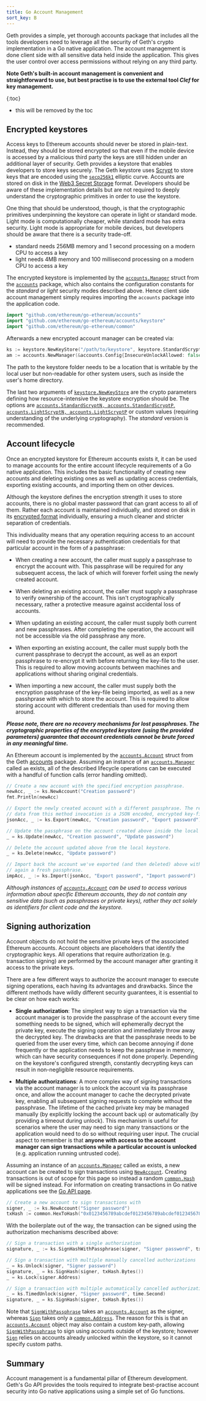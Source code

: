 ```yaml
---
title: Go Account Management
sort_key: B
---
```


Geth provides a simple, yet thorough accounts package that includes all the tools developers
need to leverage all the security of Geth's crypto implementation in a Go native application.
The account management is done client side with all sensitive data held inside the application.
This gives the user control over access permissions without relying on any third party.

**Note Geth's built-in account management is convenient and straightforward to use, but
best practise is to use the external tool *Clef* for key management.**

{:toc}

-   this will be removed by the toc

## Encrypted keystores

Access keys to Ethereum accounts should never be stored in plain-text. Instead, they should be 
stored encrypted so that even if the mobile device is accessed by a malicious third party the 
keys are still hidden under an additional layer of security. Geth provides a keystore that enables 
developers to store keys securely. The Geth keystore uses [Scrypt][scrypt-docs] to store keys that are encoded
using the [`secp256k1`][secp256k1] elliptic curve. Accounts are stored on disk in the 
[Web3 Secret Storage][wss] format. Developers should be aware of these implementation details 
but are not required to deeply understand the cryptographic primitives in order to use the keystore.

One thing that should be understood, though, is that the cryptographic primitives underpinning the 
keystore can operate in light or standard mode. Light mode is computationally cheaper, while standard 
mode has extra security. Light mode is appropriate for mobile devices, but developers should be 
aware that there is a security trade-off.

* standard needs 256MB memory and 1 second processing on a modern CPU to access a key
* light needs 4MB memory and 100 millisecond processing on a modern CPU to access a key


The encrypted keystore is implemented by the [`accounts.Manager`][accounts-manager] struct 
from the [`accounts`][accounts-pkg] package, which also contains the configuration constants for the 
*standard* or *light* security modes described above. Hence client side account management 
simply requires importing the `accounts` package into the application code. 

```go
import "github.com/ethereum/go-ethereum/accounts"
import "github.com/ethereum/go-ethereum/accounts/keystore"
import "github.com/ethereum/go-ethereum/common"
```
Afterwards a new encrypted account manager can be created via:

```go
ks := keystore.NewKeyStore("/path/to/keystore", keystore.StandardScryptN, keystore.StandardScryptP)
am := accounts.NewManager(&accounts.Config{InsecureUnlockAllowed: false}, ks)
```

The path to the keystore folder needs to be a location that is writable by the local user
but non-readable for other system users, such as inside the user's home directory.

The last two arguments of [`keystore.NewKeyStore`][keystore] are the crypto parameters defining 
how resource-intensive the keystore encryption should be. The options are 
[`accounts.StandardScryptN, accounts.StandardScryptP`, `accounts.LightScryptN,
accounts.LightScryptP`][pkg-constants] or custom values (requiring understanding of the underlying 
cryptography). The *standard* version is recommended.


## Account lifecycle

Once an encrypted keystore for Ethereum accounts exists it, it can be used to manage accounts for the 
entire account lifecycle requirements of a Go native application. This includes the basic functionality 
of creating new accounts and deleting existing ones as well as updating access credentials, 
exporting existing accounts, and importing them on other devices.

Although the keystore defines the encryption strength it uses to store accounts, there is no global master 
password that can grant access to all of them. Rather each account is maintained individually, and stored on 
disk in its [encrypted format][wss] individually, ensuring a much cleaner and stricter separation of 
credentials.

This individuality means that any operation requiring access to an account will need to provide the 
necessary authentication credentials for that particular account in the form of a passphrase:

 * When creating a new account, the caller must supply a passphrase to encrypt the account
   with. This passphrase will be required for any subsequent access, the lack of which
   will forever forfeit using the newly created account.

 * When deleting an existing account, the caller must supply a passphrase to verify
   ownership of the account. This isn't cryptographically necessary, rather a protective
   measure against accidental loss of accounts.

 * When updating an existing account, the caller must supply both current and new
   passphrases. After completing the operation, the account will not be accessible via the
   old passphrase any more.

 * When exporting an existing account, the caller must supply both the current passphrase
   to decrypt the account, as well as an export passphrase to re-encrypt it with before
   returning the key-file to the user. This is required to allow moving accounts between
   machines and applications without sharing original credentials.

 * When importing a new account, the caller must supply both the encryption passphrase of
   the key-file being imported, as well as a new passhprase with which to store the
   account. This is required to allow storing account with different credentials than used
   for moving them around.

***Please note, there are no recovery mechanisms for lost passphrases. The
cryptographic properties of the encrypted keystore (using the provided parameters)
guarantee that account credentials cannot be brute forced in any meaningful time.***

An Ethereum account is implemented by the [`accounts.Account`][accounts-account] struct from 
the Geth [accounts][accounts-pkg] package. Assuming an instance of an 
[`accounts.Manager`][accounts-manager] called `am` exists, all of the described lifecycle 
operations can be executed with a handful of function calls (error handling omitted).

```go
// Create a new account with the specified encryption passphrase.
newAcc, _ := ks.NewAccount("Creation password")
fmt.Println(newAcc)

// Export the newly created account with a different passphrase. The returned
// data from this method invocation is a JSON encoded, encrypted key-file.
jsonAcc, _ := ks.Export(newAcc, "Creation password", "Export password")

// Update the passphrase on the account created above inside the local keystore.
_ = ks.Update(newAcc, "Creation password", "Update password")

// Delete the account updated above from the local keystore.
_ = ks.Delete(newAcc, "Update password")

// Import back the account we've exported (and then deleted) above with yet
// again a fresh passphrase.
impAcc, _ := ks.Import(jsonAcc, "Export password", "Import password")
```

*Although instances of [`accounts.Account`][accounts-account] can be used to access various information about 
specific Ethereum accounts, they do not contain any sensitive data (such as passphrases or private keys),
rather they act solely as identifiers for client code and the keystore.*

## Signing authorization

Account objects do not hold the sensitive private keys of the associated Ethereum accounts. 
Account objects are placeholders that identify the cryptographic keys. All operations that 
require authorization (e.g. transaction signing) are performed by the account manager after 
granting it access to the private keys.

There are a few different ways to authorize the account manager to execute signing
operations, each having its advantages and drawbacks. Since the different methods have
wildly different security guarantees, it is essential to be clear on how each works:

* **Single authorization**: The simplest way to sign a transaction via the account
  manager is to provide the passphrase of the account every time something needs to be
  signed, which will ephemerally decrypt the private key, execute the signing operation
  and immediately throw away the decrypted key. The drawbacks are that the passphrase
  needs to be queried from the user every time, which can become annoying if done
  frequently or the application needs to keep the passphrase in memory, which can have
  security consequences if not done properly. Depending on the keystore's configured
  strength, constantly decrypting keys can result in non-negligible resource
  requirements.

* **Multiple authorizations**: A more complex way of signing transactions via the account
  manager is to unlock the account via its passphrase once, and allow the account manager
  to cache the decrypted private key, enabling all subsequent signing requests to
  complete without the passphrase. The lifetime of the cached private key may be managed
  manually (by explicitly locking the account back up) or automatically (by providing a
  timeout during unlock). This mechanism is useful for scenarios where the user may need
  to sign many transactions or the application would need to do so without requiring user
  input. The crucial aspect to remember is that **anyone with access to the account
  manager can sign transactions while a particular account is unlocked** (e.g.
  application running untrusted code).


Assuming an instance of an [`accounts.Manager`][accounts-manager] called `am` exists, a new 
account can be created to sign transactions using [`NewAccount`][new-account]. Creating transactions
is out of scope for this page so instead a random [`common.Hash`][common-hash] will be signed instead.
For information on creating transactions in Go native applications see the [Go API page](/docs/dapp/native).

```go
// Create a new account to sign transactions with
signer, _ := ks.NewAccount("Signer password")
txHash := common.HexToHash("0x0123456789abcdef0123456789abcdef0123456789abcdef0123456789abcdef")
```

With the boilerplate out of the way, the transaction can be signed using the authorization
mechanisms described above:

```go
// Sign a transaction with a single authorization
signature, _ := ks.SignHashWithPassphrase(signer, "Signer password", txHash.Bytes())

// Sign a transaction with multiple manually cancelled authorizations
_ = ks.Unlock(signer, "Signer password")
signature, _ = ks.SignHash(signer, txHash.Bytes())
_ = ks.Lock(signer.Address)

// Sign a transaction with multiple automatically cancelled authorizations
_ = ks.TimedUnlock(signer, "Signer password", time.Second)
signature, _ = ks.SignHash(signer, txHash.Bytes())
```

Note that [`SignWithPassphrase`][sign-w-phrase] takes an [`accounts.Account`][accounts-account] as the 
signer, whereas [`Sign`][accounts-sign] takes only a [`common.Address`][common-address]. The reason 
for this is that an [`accounts.Account`][accounts-account] object may also contain a custom key-path, allowing
[`SignWithPassphrase`][sign-w-phrase] to sign using accounts outside of the keystore; however
[`Sign`][accounts-sign] relies on accounts already unlocked within the keystore, so it cannot specify custom paths.


## Summary

Account management is a fundamental pillar of Ethereum development. Geth's Go API provides the tools required
to integrate best-practise account security into Go native applications using a simple set of Go functions.


[accounts-sign]: (https://godoc.org/github.com/ethereum/go-ethereum/accounts#Manager.Sign)
[common-address]: https://godoc.org/github.com/ethereum/go-ethereum/common#Address
[accounts-sign]: https://godoc.org/github.com/ethereum/go-ethereum/accounts#Manager.Sign
[sign-w-phrase]: https://godoc.org/github.com/ethereum/go-ethereum/accounts#Manager.SignWithPassphrase
[secp256k1]: https://www.secg.org/sec2-v2.pdf
[libsecp256k1]: https://github.com/bitcoin-core/secp256k1
[wss]:https://github.com/ethereum/wiki/wiki/Web3-Secret-Storage-Definition
[go-accounts]:https://godoc.org/github.com/ethereum/go-ethereum/accounts
[accounts-manager]: https://godoc.org/github.com/ethereum/go-ethereum/accounts#Manager
[accounts-pkg]: https://godoc.org/github.com/ethereum/go-ethereum/accounts
[keystore]: https://godoc.org/github.com/ethereum/go-ethereum/accounts/keystore#NewKeyStore
[pkg-constants]: https://godoc.org/github.com/ethereum/go-ethereum/accounts#pkg-constants
[accounts-account]:https://godoc.org/github.com/ethereum/go-ethereum/accounts#Account
[new-account]: https://godoc.org/github.com/ethereum/go-ethereum/accounts#Manager.NewAccount
[common-hash]: https://godoc.org/github.com/ethereum/go-ethereum/common#Hash
[scrypt-docs]: https://pkg.go.dev/golang.org/x/crypto/scrypt
